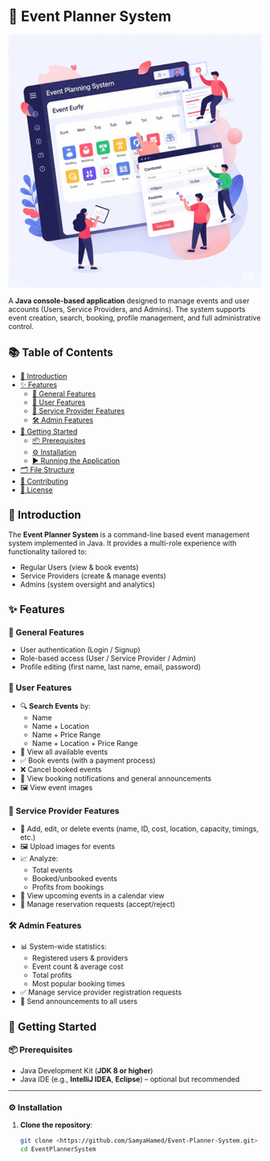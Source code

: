 # 📅 Event Planner System

![Preview](image.png)


A **Java console-based application** designed to manage events and user accounts (Users, Service Providers, and Admins). The system supports event creation, search, booking, profile management, and full administrative control.



## 📚 Table of Contents

- [📌 Introduction](#introduction)
- [✨ Features](#features)
  - [🔑 General Features](#general-features)
  - [👤 User Features](#user-features)
  - [🏢 Service Provider Features](#service-provider-features)
  - [🛠️ Admin Features](#admin-features)
- [🚀 Getting Started](#getting-started)
  - [📦 Prerequisites](#prerequisites)
  - [⚙️ Installation](#installation)
  - [▶️ Running the Application](#running-the-application)
- [🗂️ File Structure](#file-structure)
- [🤝 Contributing](#contributing)
- [📄 License](#license)



## 📌 Introduction

The **Event Planner System** is a command-line based event management system implemented in Java. It provides a multi-role experience with functionality tailored to:

- Regular Users (view & book events)
- Service Providers (create & manage events)
- Admins (system oversight and analytics)



## ✨ Features

### 🔑 General Features

- User authentication (Login / Signup)
- Role-based access (User / Service Provider / Admin)
- Profile editing (first name, last name, email, password)



### 👤 User Features

- 🔍 **Search Events** by:
  - Name
  - Name + Location
  - Name + Price Range
  - Name + Location + Price Range
- 📆 View all available events
- ✅ Book events (with a payment process)
- ❌ Cancel booked events
- 🔔 View booking notifications and general announcements
- 🖼️ View event images



### 🏢 Service Provider Features

- 📝 Add, edit, or delete events (name, ID, cost, location, capacity, timings, etc.)
- 🖼️ Upload images for events
- 📈 Analyze:
  - Total events
  - Booked/unbooked events
  - Profits from bookings
- 📅 View upcoming events in a calendar view
- 🔔 Manage reservation requests (accept/reject)



### 🛠️ Admin Features

- 📊 System-wide statistics:
  - Registered users & providers
  - Event count & average cost
  - Total profits
  - Most popular booking times
- ✅ Manage service provider registration requests
- 📢 Send announcements to all users



## 🚀 Getting Started

### 📦 Prerequisites

- Java Development Kit (**JDK 8 or higher**)
- Java IDE (e.g., **IntelliJ IDEA**, **Eclipse**) – optional but recommended

---

### ⚙️ Installation

1. **Clone the repository**:

   ```bash
   git clone <https://github.com/SamyaHamed/Event-Planner-System.git>
   cd EventPlannerSystem
